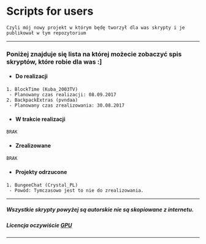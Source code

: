 # Scripts for users
`Czyli mój nowy projekt w którym będę tworzył dla was skrypty i je publikował w tym repozytorium`

---
### Poniżej znajduje się lista na której możecie zobaczyć spis skryptów, które robie dla was :]

* ####  Do realizacji
```
1. BlockTime (Kuba_2003TV)
 - Planowany czas realizacji: 08.09.2017
2. BackpackExtras (pvndaa)
 - Planowany czas zrealizowania: 30.08.2017
```
* #### W trakcie realizacji
```
BRAK
```
* #### Zrealizowane
```
BRAK
```
* #### Projekty odrzucone
```
1. BungeeChat (Crystal_PL)
 - Powód: Tymczasowo jest to nie do zrealizowania.
```
---
##### Wszystkie skrypty powyżej są autorskie nie są skopiowane z internetu.
##### Licencja oczywiście [GPU](https://github.com/esejj/Scripts-for-users/blob/master/LICENSE)
---
